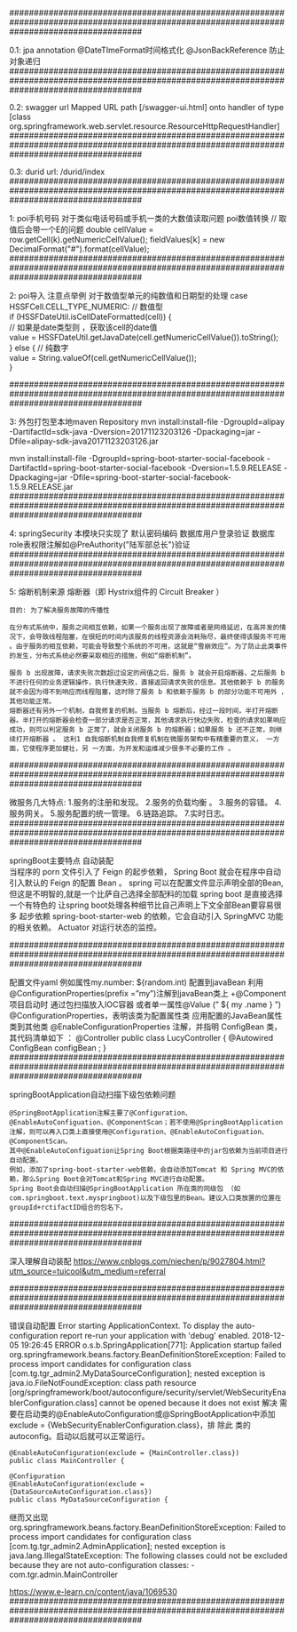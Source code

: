 ###########################################################################################################################################

0.1: jpa annotation
@DateTImeFormat时间格式化
@JsonBackReference 防止对象递归
###########################################################################################################################################

0.2: swagger url
Mapped URL path [/swagger-ui.html] onto handler of type [class org.springframework.web.servlet.resource.ResourceHttpRequestHandler]
###########################################################################################################################################

0.3: durid  url: /durid/index
###########################################################################################################################################

1: poi手机号码 
对于类似电话号码或手机一类的大数值读取问题
poi数值转换
// 取值后会带一个E的问题 
double cellValue = row.getCell(k).getNumericCellValue(); 
fieldValues[k] = new DecimalFormat("#").format(cellValue); 
###########################################################################################################################################

2: poi导入 注意点举例 
对于数值型单元的纯数值和日期型的处理 
case HSSFCell.CELL_TYPE_NUMERIC: // 数值型   
    if (HSSFDateUtil.isCellDateFormatted(cell)) {   
        //  如果是date类型则 ，获取该cell的date值   
        value = HSSFDateUtil.getJavaDate(cell.getNumericCellValue()).toString();   
    } else { // 纯数字   
        value = String.valueOf(cell.getNumericCellValue());   
}

###########################################################################################################################################

3: 外包打包至本地maven Repository
mvn install:install-file -DgroupId=alipay -DartifactId=sdk-java -Dversion=20171123203126 -Dpackaging=jar -Dfile=alipay-sdk-java20171123203126.jar

mvn install:install-file -DgroupId=spring-boot-starter-social-facebook -DartifactId=spring-boot-starter-social-facebook -Dversion=1.5.9.RELEASE -Dpackaging=jar -Dfile=spring-boot-starter-social-facebook-1.5.9.RELEASE.jar
###########################################################################################################################################

4: springSecurity
	本模块只实现了 默认密码编码 数据库用户登录验证 数据库role表权限注解如@PreAuthority("陆军部总长")验证
###########################################################################################################################################

5: 熔断机制来源		熔断器（即 Hystrix组件的 Circuit Breaker ）
	
	目的: 为了解决服务故障的传播性

	在分布式系统中，服务之间相互依赖，如果一个服务出现了故障或者是网络延迟，在高并发的情况下，会导致线程阻塞，在很短的时间内该服务的线程资源会消耗殆尽，最终使得该服务不可用 。由于服务的相互依赖，可能会导致整个系统的不可用，这就是“雪崩效应”。为了防止此类事件的发生，分布式系统必然要采取相应的措施，例如“熔断机制”。

	服务 b 出现故障，请求失败次数超过设定的阀值之后，服务 b 就会开启熔断器，之后服务 b 不进行任何的业务逻辑操作，执行快速失败，直接返回请求失败的信息。其他依赖于 b 的服务就不会因为得不到响应而线程阻塞，这时除了服务 b 和依赖于服务 b 的部分功能不可用外 ，其他功能正常。
	熔断器还有另外一个机制，自我修复的机制。当服务 b 熔断后，经过一段时间，半打开熔断器。半打开的熔断器会检查一部分请求是否正常，其他请求执行快边失败，检查的请求如果响应成功，则可以判定服务 b 正常了，就会关闭服务 b 的熔断器；如果服务 b 还不正常，则继续打开熔断器 。 这利1 自我熔断机制自我修复机制在微服务架构中有精重要的意义， 一方面，它使程序更加健壮，另 一方面，为开发和运维减少很多不必要的工作 。
###########################################################################################################################################

微服务几大特点:
1.服务的注册和发现。
2.服务的负载均衡 。
3.服务的容错。
4.服务网关。
5.服务配置的统一管理。
6.链路追踪。
7.实时日志。
###########################################################################################################################################

springBoot主要特点
	自动装配	
		当程序的 porn 文件引入了 Feign 的起步依赖， Spring Boot 就会在程序中自动引入默认的 Feign 的配置 Bean 。
	spring 可以在配置文件显示声明全部的Bean,但这是不明智的,就是一个比萨自己选择全部配料的加载
	spring boot 是直接选择一个有特色的 让spring boot处理各种细节比自己声明上下文全部Bean要容易很多
	起步依赖
		spring-boot-starter-web 的依赖，它会自动引入 SpringMVC 功能的相关依赖。
	Actuator 对运行状态的监控。

###########################################################################################################################################

配置文件yaml
	例如属性my.number: ${random.int) 配置到javaBean 利用@ConfigurationProperties(prefix =”my”)注解到javaBean类上
													+@Component项目启动时 通过包扫描放入IOC容器
							      		  或者单一属性@Value (” ${ my .name } ”)
			@ConfigurationProperties，表明该类为配置属性类
	应用配置的JavaBean属性类到其他类
		    @EnableConfigurationProperties 注解，并指明 ConfigBean 类，其代码清单如下 ：
		    @Controller
		    public class LucyController {
				@Autowired
				ConfigBean configBean ;
			}
###########################################################################################################################################


springBootApplication自动扫描下级包依赖问题

	@SpringBootApplication注解主要了@Configuration、@EnableAutoConfiguation、@ComponentScan；若不使用@SpringBootApplication注解，则可以再入口类上直接使用@Configuration、@EnableAutoConfiguation、@ComponentScan。
	其中@EnableAutoConfiguation让Spring Boot根据类路径中的jar包依赖为当前项目进行自动配置。
	例如，添加了spring-boot-starter-web依赖，会自动添加Tomcat 和 Spring MVC的依赖，那么Spring Boot会对Tomcat和Spring MVC进行自动配置。
	Spring Boot会自动扫描@SpringBootApplication 所在类的同级包 （如com.springboot.text.myspringboot)以及下级包里的Bean。建议入口类放置的位置在groupId+rctifactID组合的包名下。
	
###########################################################################################################################################

深入理解自动装配
https://www.cnblogs.com/niechen/p/9027804.html?utm_source=tuicool&utm_medium=referral

###########################################################################################################################################

错误自动配置
Error starting ApplicationContext. To display the auto-configuration report re-run your application with 'debug' enabled.
2018-12-05 19:26:45 ERROR o.s.b.SpringApplication[771]: Application startup failed
org.springframework.beans.factory.BeanDefinitionStoreException: Failed to process import candidates for configuration class [com.tg.tgr_admin2.MyDataSourceConfiguration]; nested exception is java.io.FileNotFoundException: class path resource [org/springframework/boot/autoconfigure/security/servlet/WebSecurityEnablerConfiguration.class] cannot be opened because it does not exist
	解决
	需要在启动类的@EnableAutoConfiguration或@SpringBootApplication中添加exclude = {WebSecurityEnablerConfiguration.class}，排 除此	类的autoconfig。启动以后就可以正常运行。 
	
	@EnableAutoConfiguration(exclude = {MainController.class})
	public class MainController {
	
	@Configuration
	@EnableAutoConfiguration(exclude = {DataSourceAutoConfiguration.class})
	public class MyDataSourceConfiguration {
继而又出现
	org.springframework.beans.factory.BeanDefinitionStoreException: Failed to process import candidates for 	configuration class [com.tg.tgr_admin2.AdminApplication]; nested exception is java.lang.IllegalStateException: The 	following classes could not be excluded because they are not auto-configuration classes:
	- com.tgr.admin.MainController
	
https://www.e-learn.cn/content/java/1069530
###########################################################################################################################################
		
			
	
	
	


	
